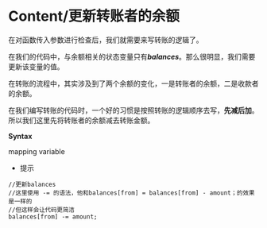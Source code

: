 # Content/更新转账者的余额

在对函数传入参数进行检查后，我们就需要来写转账的逻辑了。

在我们的代码中，与余额相关的状态变量只有***balances***。那么很明显，我们需要更新该变量的值。

在转账的流程中，其实涉及到了两个余额的变化，一是转账者的余额，二是收款者的余额。

在我们编写转账的代码时，一个好的习惯是按照转账的逻辑顺序去写，**先减后加**。所以我们这里先将转账者的余额减去转账金额。

**Syntax**

mapping variable

- 提示
```solidity
//更新balances
//这里使用 -= 的语法，他和balances[from] = balances[from] - amount；的效果是一样的
//但这样会让代码更简洁
balances[from] -= amount;
```